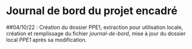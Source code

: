 # Journal de bord du projet encadré
##04/10/22 : Création du dossier PPE1, extraction pour utilisation locale, création et remplissage du fichier *journal-de-bord*, mise à jour du dossier local *PPE1* après sa modification.
